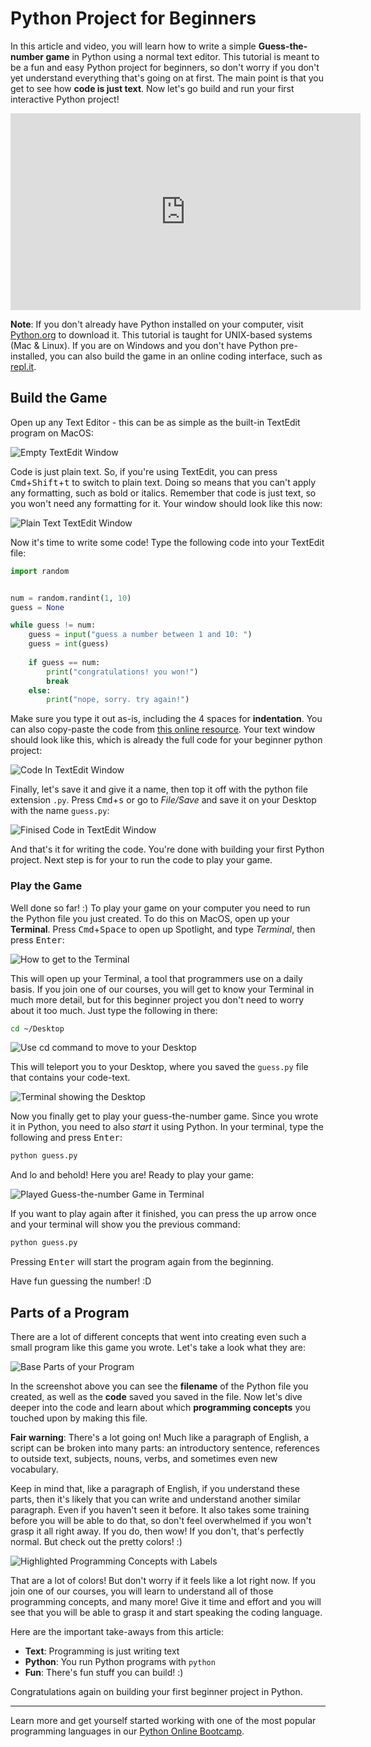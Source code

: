 # Python Project for Beginners

In this article and video, you will learn how to write a simple **Guess-the-number game** in Python using a normal text editor. This tutorial is meant to be a fun and easy Python project for beginners, so don't worry if you don't yet understand everything that's going on at first. The main point is that you get to see how **code is just text**. Now let's go build and run your first interactive Python project!

<iframe width="560" height="315" src="https://www.youtube.com/embed/CAOOILNwI5M" frameborder="0" allow="accelerometer; autoplay; encrypted-media; gyroscope; picture-in-picture" allowfullscreen></iframe>

**Note**: If you don't already have Python installed on your computer, visit <a target="_blank" href="https://www.python.org/downloads/">Python.org</a> to download it. This tutorial is taught for UNIX-based systems (Mac & Linux). If you are on Windows and you don't have Python pre-installed, you can also build the game in an online coding interface, such as [repl.it](https://repl.it/).

## Build the Game

Open up any Text Editor - this can be as simple as the built-in TextEdit program on MacOS:

![Empty TextEdit Window](https://github.com/CodingNomads/articles/blob/main/code-is-text/imgs/empty_textedit.png?raw=true)

Code is just plain text. So, if you're using TextEdit, you can press <kbd>Cmd</kbd>+<kbd>Shift</kbd>+<kbd>t</kbd> to switch to plain text. Doing so means that you can't apply any formatting, such as bold or italics. Remember that code is just text, so you won't need any formatting for it. Your window should look like this now:

![Plain Text TextEdit Window](https://github.com/CodingNomads/articles/blob/main/code-is-text/imgs/plain_textedit_window.png?raw=true)

Now it's time to write some code! Type the following code into your TextEdit file:

```python
import random


num = random.randint(1, 10)
guess = None

while guess != num:
    guess = input("guess a number between 1 and 10: ")
    guess = int(guess)
    
    if guess == num:
        print("congratulations! you won!")
        break
    else:
        print("nope, sorry. try again!")
```

Make sure you type it out as-is, including the 4 spaces for **indentation**. You can also copy-paste the code from [this online resource](https://gist.github.com/martin-martin/d2f0bf7a6187a4e05d847b06e2bcee1d). Your text window should look like this, which is already the full code for your beginner python project:

![Code In TextEdit Window](https://github.com/CodingNomads/articles/blob/main/code-is-text/imgs/guess_code.png?raw=true)

Finally, let's save it and give it a name, then top it off with the python file extension `.py`. Press <kbd>Cmd</kbd>+<kbd>s</kbd> or go to _File/Save_ and save it on your Desktop with the name `guess.py`:

![Finised Code in TextEdit Window](https://github.com/CodingNomads/articles/blob/main/code-is-text/imgs/finished_code.png?raw=true)

And that's it for writing the code. You're done with building your first Python project. Next step is for your to run the code to play your game.

### Play the Game

Well done so far! :) To play your game on your computer you need to run the Python file you just created. To do this on MacOS, open up your **Terminal**. Press <kbd>Cmd</kbd>+<kbd>Space</kbd> to open up Spotlight, and type _Terminal_, then press <kbd>Enter</kbd>:

![How to get to the Terminal](https://github.com/CodingNomads/articles/blob/main/code-is-text/imgs/get_to_terminal.png?raw=true)

This will open up your Terminal, a tool that programmers use on a daily basis. If you join one of our courses, you will get to know your Terminal in much more detail, but for this beginner project you don't need to worry about it too much. Just type the following in there:

```bash
cd ~/Desktop
```

![Use cd command to move to your Desktop](https://github.com/CodingNomads/articles/blob/main/code-is-text/imgs/cd_desktop.png?raw=true)

This will teleport you to your Desktop, where you saved the `guess.py` file that contains your code-text.

![Terminal showing the Desktop](https://github.com/CodingNomads/articles/blob/main/code-is-text/imgs/on_desktop.png?raw=true)

Now you finally get to play your guess-the-number game. Since you wrote it in Python, you need to also _start_ it using Python. In your terminal, type the following and press <kbd>Enter</kbd>:

```bash
python guess.py
```

And lo and behold! Here you are! Ready to play your game:

![Played Guess-the-number Game in Terminal](https://github.com/CodingNomads/articles/blob/main/code-is-text/imgs/played_game.png?raw=true)

If you want to play again after it finished, you can press the <kbd>up</kbd> arrow once and your terminal will show you the previous command:

```bash
python guess.py
```

Pressing <kbd>Enter</kbd> will start the program again from the beginning.

Have fun guessing the number! :D

## Parts of a Program

There are a lot of different concepts that went into creating even such a small program like this game you wrote. Let's take a look what they are:

![Base Parts of your Program](https://github.com/CodingNomads/articles/blob/main/code-is-text/imgs/base_parts.png?raw=true)

In the screenshot above you can see the **filename** of the Python file you created, as well as the **code** saved you saved in the file. Now let's dive deeper into the code and learn about which **programming concepts** you touched upon by making this file.

**Fair warning**: There's a lot going on! Much like a paragraph of English, a script can be broken into many parts: an introductory sentence, references to outside text, subjects, nouns, verbs, and sometimes even new vocabulary.

Keep in mind that, like a paragraph of English, if you understand these parts, then it's likely that you can write and understand another similar paragraph. Even if you haven't seen it before. It also takes some training before you will be able to do that, so don't feel overwhelmed if you won't grasp it all right away. If you do, then wow! If you don't, that's perfectly normal. But check out the pretty colors! :)

![Highlighted Programming Concepts with Labels](https://github.com/CodingNomads/articles/blob/main/code-is-text/imgs//programming_concepts.png?raw=True)

That are a lot of colors! But don't worry if it feels like a lot right now. If you join one of our courses, you will learn to understand all of those programming concepts, and many more! Give it time and effort and you will see that you will be able to grasp it and start speaking the coding language.

Here are the important take-aways from this article:

- **Text**: Programming is just writing text
- **Python**: You run Python programs with `python`
- **Fun**: There's fun stuff you can build! :)

Congratulations again on building your first beginner project in Python.

---

Learn more and get yourself started working with one of the most popular programming languages in our [Python Online Bootcamp](https://codingnomads.co/courses/python-bootcamp-online/).
